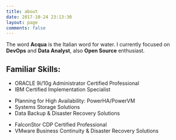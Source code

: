```yaml
---
title: about
date: 2017-10-24 23:13:30
layout: page
comments: false
---
```

The word **Acqua** is the Italian word for water. I currently focused on **DevOps** and **Data Analyst**, also **Open Source** enthusiast.
## Familiar Skills:
- ORACLE 9i/10g Administrator Certified Professional
- IBM Certified Implementation Specialist
 + Planning for High Availability: PowerHA/PowerVM
 + Systems Storage Solutions
 + Data Backup & Disaster Recovery Solutions	
- FalconStor CDP Certified Professional
- VMware Business Continuity & Disaster Recovery Solutions
